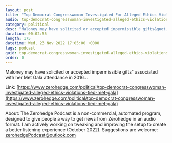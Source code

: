 ```yaml
---
layout: post
title: "Top Democrat Congresswoman Investigated For Alleged Ethics Violations Tied To Met Gala"
audio: top-democrat-congresswoman-investigated-alleged-ethics-violations-tied-met-gala-0
category: political
desc: "Maloney may have solicited or accepted impermissible gifts&quot; associated with her Met Gala attendance in 2016..."
duration: 00:02:55
length: 175
datetime: Wed, 23 Nov 2022 17:05:00 +0000
tags: podcast
guid: top-democrat-congresswoman-investigated-alleged-ethics-violations-tied-met-gala-0
order: 0
---
```

Maloney may have solicited or accepted impermissible gifts&quot; associated with her Met Gala attendance in 2016...

Link: [https://www.zerohedge.com/political/top-democrat-congresswoman-investigated-alleged-ethics-violations-tied-met-gala](https://www.zerohedge.com/political/top-democrat-congresswoman-investigated-alleged-ethics-violations-tied-met-gala)

About: The Zerohedge Podcast is a non-commercial, automated program, designed to give people a way to get news from Zerohedge in an audio format.  I am actively working on tweaking and improving the setup to create a better listening experience (October 2022).  Suggestions are welcome: [zerohedgePodcast@outlook.com](mailto:zerohedgePodcast@outlook.com)